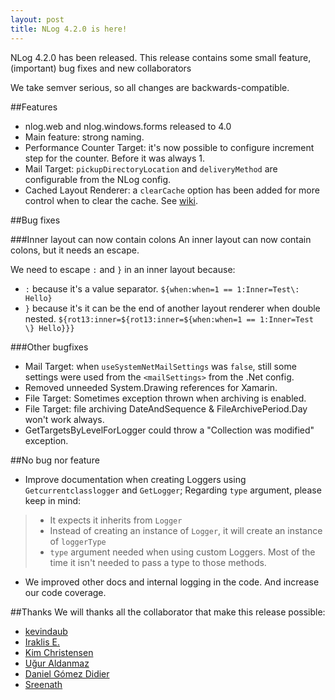 ```yaml
---
layout: post
title: NLog 4.2.0 is here!
---
```


NLog 4.2.0 has been released. This release contains some small feature, (important) bug fixes and new collaborators

We take semver serious, so all changes are backwards-compatible. 

##Features
- nlog.web and nlog.windows.forms released to 4.0
- Main feature: strong naming.
- Performance Counter Target: it's now possible to configure increment step for the counter. Before it was always 1.
- Mail Target: `pickupDirectoryLocation` and `deliveryMethod` are configurable from the NLog config.
- Cached Layout Renderer: a `clearCache` option has been added for more control when to clear the cache. See [wiki](https://github.com/NLog/NLog/wiki/Cached-Layout-Renderer). 


##Bug fixes

###Inner layout can now contain colons
An inner layout can now contain colons, but it needs an escape.

We need to escape `:` and `}` in an inner layout because: 

- `:` because it's a value separator. `${when:when=1 == 1:Inner=Test\: Hello}`
- `}` because it's it can be the end of another layout renderer when double nested.  `${rot13:inner=${rot13:inner=${when:when=1 == 1:Inner=Test \} Hello}}}`


###Other bugfixes

- Mail Target: when `useSystemNetMailSettings` was `false`, still some settings were used from the `<mailSettings>` from the .Net config.
- Removed unneeded System.Drawing references for Xamarin.
- File Target: Sometimes exception thrown when archiving is enabled.
- File Target: file archiving DateAndSequence & FileArchivePeriod.Day won't work always.
- GetTargetsByLevelForLogger could throw a "Collection was modified" exception. 


##No bug nor feature

- Improve documentation when creating Loggers using `Getcurrentclasslogger` and `GetLogger`; Regarding `type` argument, please keep in mind:

>  - It expects it inherits from `Logger`
>  - Instead of creating an instance of `Logger`, it will create an instance of `loggerType`
>  - `type` argument needed when using custom Loggers. Most of the time it isn't needed to pass a type to those methods.

- We improved other docs and internal logging in the code. And increase our code coverage.

##Thanks
We will thanks all the collaborator that make this release possible:

- [kevindaub](https://github.com/kevindaub)
- [Iraklis E.](https://github.com/ie-zero)
- [Kim Christensen](https://github.com/Xharze)
- [Uğur Aldanmaz](https://github.com/BrutalCode)
- [Daniel Gómez Didier](https://github.com/dnlgmzddr)
- [Sreenath](https://github.com/Page-Not-Found)
